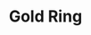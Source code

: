 ---
layout: product
title: Gold Ring
meta: This is a gold ring. 
type: ring
image:
quantity: 0
stock: OUT OF STOCK
price: $14.50
---